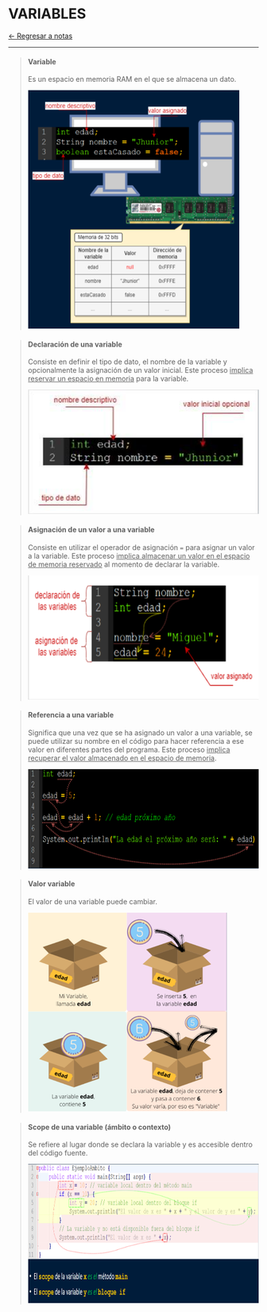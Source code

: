# VARIABLES

[← Regresar a notas](../../README.md) <br>

---

> #### Variable
> Es un espacio en memoria RAM en el que se almacena un dato.
>
> <img src="resources/variable.png" width="425" height="480">

> #### Declaración de una variable
> Consiste en definir el tipo de dato, el nombre de la variable y opcionalmente la asignación de un valor inicial. 
> Este proceso <u>implica reservar un espacio en memoria</u> para la variable.
>
> <img src="resources/declare.png" width="500" height="250">

> #### Asignación de un valor a una variable
> Consiste en utilizar el operador de asignación `=` para asignar un valor a la variable. 
> Este proceso <u>implica almacenar un valor  en el espacio de memoria reservado</u> al momento de declarar la variable.
>
> <img src="resources/assign.png" width="600" height="250">

> #### Referencia a una variable
> Significa que una vez que se ha asignado un valor a una variable, se puede utilizar su nombre en el código para hacer referencia a ese valor en diferentes partes del programa. 
> Este proceso <u>implica recuperar el valor almacenado en el espacio de memoria</u>.
>
> <img src="resources/reference.png" width="600" height="200">

> #### Valor variable
> El valor de una variable puede cambiar.
> 
> <img src="resources/variable-value.png" width="400" height="400">

> #### Scope de una variable (ámbito o contexto)
> Se refiere al lugar donde se declara la variable y es accesible dentro del código fuente.
> 
> <img src="resources/scope.png" width="800" height="280">
> 
